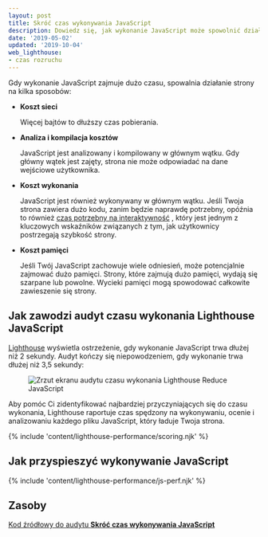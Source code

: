 ```yaml
---
layout: post
title: Skróć czas wykonywania JavaScript
description: Dowiedz się, jak wykonanie JavaScript może spowolnić działanie strony i jak możesz ją przyspieszyć.
date: '2019-05-02'
updated: '2019-10-04'
web_lighthouse:
- czas rozruchu
---
```


Gdy wykonanie JavaScript zajmuje dużo czasu, spowalnia działanie strony na kilka sposobów:

- **Koszt sieci**

    Więcej bajtów to dłuższy czas pobierania.

- **Analiza i kompilacja kosztów**

    JavaScript jest analizowany i kompilowany w głównym wątku. Gdy główny wątek jest zajęty, strona nie może odpowiadać na dane wejściowe użytkownika.

- **Koszt wykonania**

    JavaScript jest również wykonywany w głównym wątku. Jeśli Twoja strona zawiera dużo kodu, zanim będzie naprawdę potrzebny, opóźnia to również [czas potrzebny na interaktywność](/interactive) , który jest jednym z kluczowych wskaźników związanych z tym, jak użytkownicy postrzegają szybkość strony.

- **Koszt pamięci**

    Jeśli Twój JavaScript zachowuje wiele odniesień, może potencjalnie zajmować dużo pamięci. Strony, które zajmują dużo pamięci, wydają się szarpane lub powolne. Wycieki pamięci mogą spowodować całkowite zawieszenie się strony.

## Jak zawodzi audyt czasu wykonania Lighthouse JavaScript

[Lighthouse](https://developers.google.com/web/tools/lighthouse/) wyświetla ostrzeżenie, gdy wykonanie JavaScript trwa dłużej niż 2 sekundy. Audyt kończy się niepowodzeniem, gdy wykonanie trwa dłużej niż 3,5 sekundy:

<figure class="w-figure"><img class="w-screenshot" src="bootup-time.png" alt="Zrzut ekranu audytu czasu wykonania Lighthouse Reduce JavaScript"></figure>

Aby pomóc Ci zidentyfikować najbardziej przyczyniających się do czasu wykonania, Lighthouse raportuje czas spędzony na wykonywaniu, ocenie i analizowaniu każdego pliku JavaScript, który ładuje Twoja strona.

{% include 'content/lighthouse-performance/scoring.njk' %}

## Jak przyspieszyć wykonywanie JavaScript

{% include 'content/lighthouse-performance/js-perf.njk' %}

## Zasoby

[Kod źródłowy do audytu **Skróć czas wykonywania JavaScript**](https://github.com/GoogleChrome/lighthouse/blob/master/lighthouse-core/audits/bootup-time.js)
